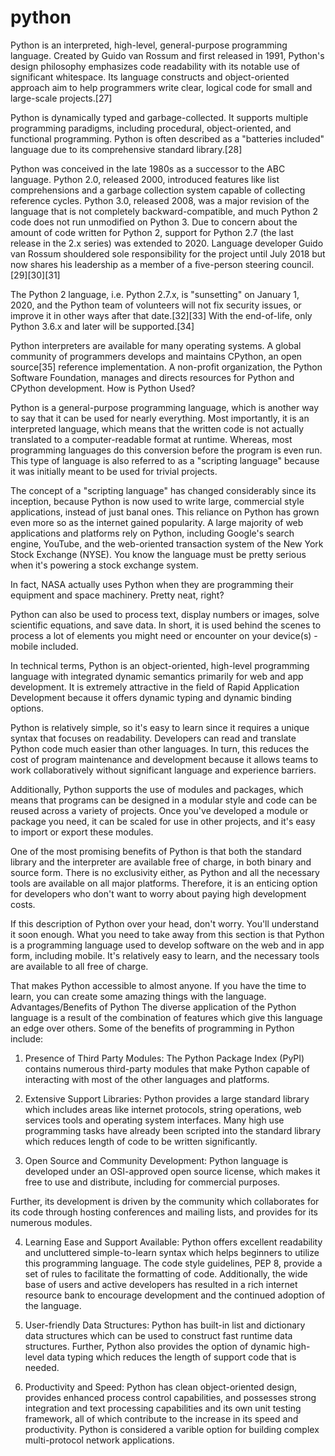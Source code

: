 # python
Python is an interpreted, high-level, general-purpose programming language. Created by Guido van Rossum and first released in 1991, Python's design philosophy emphasizes code readability with its notable use of significant whitespace. Its language constructs and object-oriented approach aim to help programmers write clear, logical code for small and large-scale projects.[27]

Python is dynamically typed and garbage-collected. It supports multiple programming paradigms, including procedural, object-oriented, and functional programming. Python is often described as a "batteries included" language due to its comprehensive standard library.[28]

Python was conceived in the late 1980s as a successor to the ABC language. Python 2.0, released 2000, introduced features like list comprehensions and a garbage collection system capable of collecting reference cycles. Python 3.0, released 2008, was a major revision of the language that is not completely backward-compatible, and much Python 2 code does not run unmodified on Python 3. Due to concern about the amount of code written for Python 2, support for Python 2.7 (the last release in the 2.x series) was extended to 2020. Language developer Guido van Rossum shouldered sole responsibility for the project until July 2018 but now shares his leadership as a member of a five-person steering council.[29][30][31]

The Python 2 language, i.e. Python 2.7.x, is "sunsetting" on January 1, 2020, and the Python team of volunteers will not fix security issues, or improve it in other ways after that date.[32][33] With the end-of-life, only Python 3.6.x and later will be supported.[34]

Python interpreters are available for many operating systems. A global community of programmers develops and maintains CPython, an open source[35] reference implementation. A non-profit organization, the Python Software Foundation, manages and directs resources for Python and CPython development.
How is Python Used?
 
Python is a general-purpose programming language, which is another way to say that it can be used for nearly everything. Most importantly, it is an interpreted language, which means that the written code is not actually translated to a computer-readable format at runtime. Whereas, most programming languages do this conversion before the program is even run. This type of language is also referred to as a "scripting language" because it was initially meant to be used for trivial projects.
 
The concept of a "scripting language" has changed considerably since its inception, because Python is now used to write large, commercial style applications, instead of just banal ones. This reliance on Python has grown even more so as the internet gained popularity. A large majority of web applications and platforms rely on Python, including Google's search engine, YouTube, and the web-oriented transaction system of the New York Stock Exchange (NYSE). You know the language must be pretty serious when it's powering a stock exchange system.
 
In fact, NASA actually uses Python when they are programming their equipment and space machinery. Pretty neat, right?
 
Python can also be used to process text, display numbers or images, solve scientific equations, and save data. In short, it is used behind the scenes to process a lot of elements you might need or encounter on your device(s) - mobile included.

In technical terms, Python is an object-oriented, high-level programming language with integrated dynamic semantics primarily for web and app development. It is extremely attractive in the field of Rapid Application Development because it offers dynamic typing and dynamic binding options. 
 
Python is relatively simple, so it's easy to learn since it requires a unique syntax that focuses on readability. Developers can read and translate Python code much easier than other languages. In turn, this reduces the cost of program maintenance and development because it allows teams to work collaboratively without significant language and experience barriers.
 
Additionally, Python supports the use of modules and packages, which means that programs can be designed in a modular style and code can be reused across a variety of projects. Once you've developed a module or package you need, it can be scaled for use in other projects, and it's easy to import or export these modules.
 
One of the most promising benefits of Python is that both the standard library and the interpreter are available free of charge, in both binary and source form. There is no exclusivity either, as Python and all the necessary tools are available on all major platforms. Therefore, it is an enticing option for developers who don't want to worry about paying high development costs.
 
If this description of Python over your head, don't worry. You'll understand it soon enough. What you need to take away from this section is that Python is a programming language used to develop software on the web and in app form, including mobile. It's relatively easy to learn, and the necessary tools are available to all free of charge.
 
That makes Python accessible to almost anyone. If you have the time to learn, you can create some amazing things with the language.
Advantages/Benefits of Python
The diverse application of the Python language is a result of the combination of features which give this language an edge over others. Some of the benefits of programming in Python include:

1. Presence of Third Party Modules:
The Python Package Index (PyPI) contains numerous third-party modules that make Python capable of interacting with most of the other languages and platforms.

2. Extensive Support Libraries:
Python provides a large standard library which includes areas like internet protocols, string operations, web services tools and operating system interfaces. Many high use programming tasks have already been scripted into the standard library which reduces length of code to be written significantly.

3. Open Source and Community Development:
Python language is developed under an OSI-approved open source license, which makes it free to use and distribute, including for commercial purposes.

Further, its development is driven by the community which collaborates for its code through hosting conferences and mailing lists, and provides for its numerous modules.

4. Learning Ease and Support Available:
Python offers excellent readability and uncluttered simple-to-learn syntax which helps beginners to utilize this programming language. The code style guidelines, PEP 8, provide a set of rules to facilitate the formatting of code. Additionally, the wide base of users and active developers has resulted in a rich internet resource bank to encourage development and the continued adoption of the language.

5. User-friendly Data Structures:
Python has built-in list and dictionary data structures which can be used to construct fast runtime data structures. Further, Python also provides the option of dynamic high-level data typing which reduces the length of support code that is needed.

6. Productivity and Speed:
Python has clean object-oriented design, provides enhanced process control capabilities, and possesses strong integration and text processing capabilities and its own unit testing framework, all of which contribute to the increase in its speed and productivity. Python is considered a varible option for building complex multi-protocol network applications.
